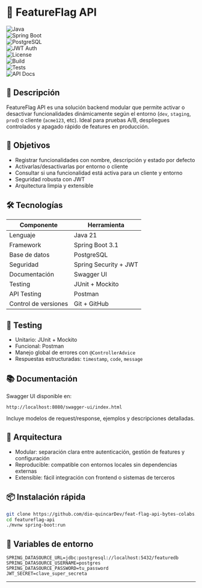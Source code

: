 
# 🧩 FeatureFlag API

![Java](https://img.shields.io/badge/Java-21-blue?logo=java)  
![Spring Boot](https://img.shields.io/badge/Spring_Boot-3.1-green?logo=springboot)  
![PostgreSQL](https://img.shields.io/badge/PostgreSQL-15-blue?logo=postgresql)  
![JWT Auth](https://img.shields.io/badge/Auth-JWT-yellow?logo=jsonwebtokens)  
![License](https://img.shields.io/badge/License-MIT-lightgrey)  
![Build](https://img.shields.io/badge/Build-Passing-brightgreen)  
![Tests](https://img.shields.io/badge/Tests-JUnit%20%2B%20Mockito-orange?logo=testing)  
![API Docs](https://img.shields.io/badge/Swagger-UI-blue?logo=swagger)

## 📌 Descripción

FeatureFlag API es una solución backend modular que permite activar o desactivar funcionalidades dinámicamente según el entorno (`dev`, `staging`, `prod`) o cliente (`acme123`, etc). Ideal para pruebas A/B, despliegues controlados y apagado rápido de features en producción.

## 🎯 Objetivos

- Registrar funcionalidades con nombre, descripción y estado por defecto
- Activarlas/desactivarlas por entorno o cliente
- Consultar si una funcionalidad está activa para un cliente y entorno
- Seguridad robusta con JWT
- Arquitectura limpia y extensible

## 🛠️ Tecnologías

| Componente       | Herramienta               |
|------------------|---------------------------|
| Lenguaje         | Java 21                   |
| Framework        | Spring Boot 3.1           |
| Base de datos    | PostgreSQL                |
| Seguridad        | Spring Security + JWT     |
| Documentación    | Swagger UI                |
| Testing          | JUnit + Mockito           |
| API Testing      | Postman                   |
| Control de versiones | Git + GitHub              |



## 🧪 Testing

- Unitario: JUnit + Mockito
- Funcional: Postman
- Manejo global de errores con `@ControllerAdvice`
- Respuestas estructuradas: `timestamp`, `code`, `message`

## 📚 Documentación

Swagger UI disponible en:
```
http://localhost:8080/swagger-ui/index.html
```

Incluye modelos de request/response, ejemplos y descripciones detalladas.

## 🧱 Arquitectura

- Modular: separación clara entre autenticación, gestión de features y configuración
- Reproducible: compatible con entornos locales sin dependencias externas
- Extensible: fácil integración con frontend o sistemas de terceros

## 📦 Instalación rápida

```bash
git clone https://github.com/dio-quincarDev/feat-flag-api-bytes-colabs.git
cd featureflag-api
./mvnw spring-boot:run
```

## 🧪 Variables de entorno

```env
SPRING_DATASOURCE_URL=jdbc:postgresql://localhost:5432/featuredb  
SPRING_DATASOURCE_USERNAME=postgres  
SPRING_DATASOURCE_PASSWORD=tu_password  
JWT_SECRET=clave_super_secreta  
```

---

